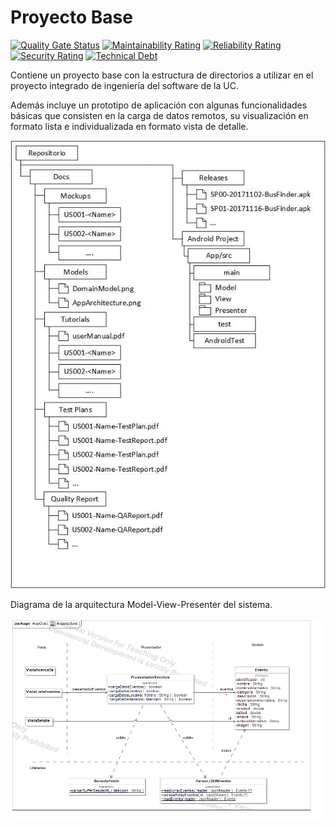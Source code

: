 # Proyecto Base


[![Quality Gate Status](https://sonarcloud.io/api/project_badges/measure?project=App-Ocio&metric=alert_status)](https://sonarcloud.io/dashboard?id=App-Ocio) [![Maintainability Rating](https://sonarcloud.io/api/project_badges/measure?project=App-Ocio&metric=sqale_rating)](https://sonarcloud.io/dashboard?id=App-Ocio) [![Reliability Rating](https://sonarcloud.io/api/project_badges/measure?project=App-Ocio&metric=reliability_rating)](https://sonarcloud.io/dashboard?id=App-Ocio) [![Security Rating](https://sonarcloud.io/api/project_badges/measure?project=App-Ocio&metric=security_rating)](https://sonarcloud.io/dashboard?id=App-Ocio) [![Technical Debt](https://sonarcloud.io/api/project_badges/measure?project=App-Ocio&metric=sqale_index)](https://sonarcloud.io/dashboard?id=App-Ocio)




Contiene un proyecto base con la estructura de directorios a utilizar en el proyecto integrado de ingeniería del software de la UC. 

Además incluye un prototipo de aplicación con algunas funcionalidades básicas que consisten en la carga de datos remotos, su visualización en formato lista e individualizada en formato vista de detalle.

![](estructura.jpg)

Diagrama de la arquitectura Model-View-Presenter del sistema.

![](Docs/Models/Arquitectura.png)
